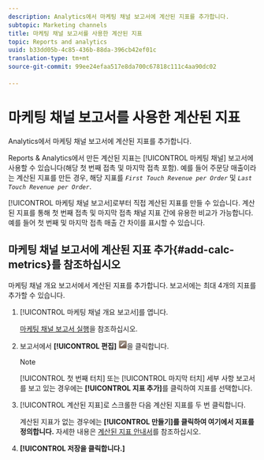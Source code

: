 ```yaml
---
description: Analytics에서 마케팅 채널 보고서에 계산된 지표를 추가합니다.
subtopic: Marketing channels
title: 마케팅 채널 보고서를 사용한 계산된 지표
topic: Reports and analytics
uuid: b33dd05b-4c85-436b-88da-396cb42ef01c
translation-type: tm+mt
source-git-commit: 99ee24efaa517e8da700c67818c111c4aa90dc02

---
```



# 마케팅 채널 보고서를 사용한 계산된 지표

Analytics에서 마케팅 채널 보고서에 계산된 지표를 추가합니다.

Reports &amp; Analytics에서 만든 계산된 지표는 [!UICONTROL 마케팅 채널] 보고서에 사용할 수 있습니다(해당 첫 번째 접촉 및 마지막 접촉 포함). 예를 들어 주문당 매출이라는 계산된 지표를 만든 경우, 해당 지표를 *`First Touch Revenue per Order`* 및 *`Last Touch Revenue per Order`*.

[!UICONTROL 마케팅 채널 보고서]로부터 직접 계산된 지표를 만들 수 있습니다. 계산된 지표를 통해 첫 번째 접촉 및 마지막 접촉 채널 지표 간에 유용한 비교가 가능합니다. 예를 들어 첫 번째 및 마지막 접촉 매출 간 차이를 표시할 수 있습니다.

## 마케팅 채널 보고서에 계산된 지표 추가{#add-calc-metrics}를 참조하십시오 

마케팅 채널 개요 보고서에서 계산된 지표를 추가합니다. 보고서에는 최대 4개의 지표를 추가할 수 있습니다.

1. [!UICONTROL 마케팅 채널 개요 보고서]를 엽니다.

   [마케팅 채널 보고서 실행](/help/components/c-marketing-channels/t-reports-sc.md)을 참조하십시오.

1. 보고서에서 **[!UICONTROL 편집]** ![](assets/metric_edit_icon.png)을 클릭합니다.

   >[!NOTE]
   >
   >[!UICONTROL 첫 번째 터치] 또는 [!UICONTROL 마지막 터치] 세부 사항 보고서를 보고 있는 경우에는 **[!UICONTROL 지표 추가]**&#x200B;를 클릭하여 지표를 선택합니다.

1. [!UICONTROL 계산된 지표]로 스크롤한 다음 계산된 지표를 두 번 클릭합니다.

   계산된 지표가 없는 경우에는 **[!UICONTROL 만들기]를 클릭하여 여기에서 지표를 정의합니다.** 자세한 내용은 [계산된 지표 안내서](https://marketing.adobe.com/resources/help/en_US/analytics/calcmetrics/)를 참조하십시오.
1. **[!UICONTROL 저장을 클릭합니다.]**

